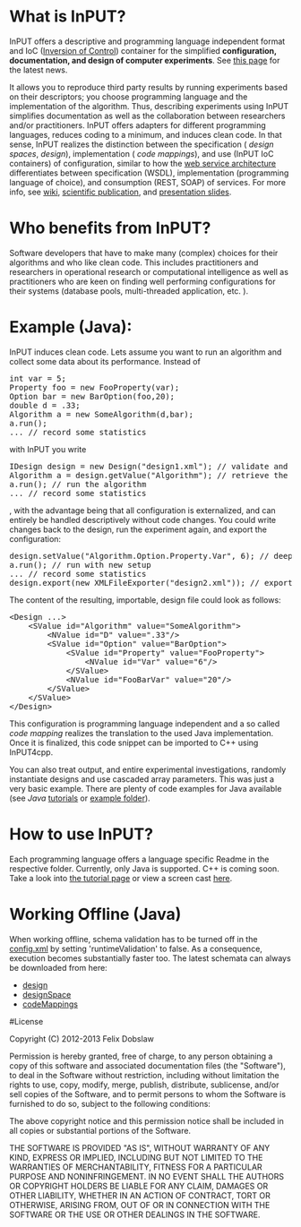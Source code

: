 # What is InPUT?

InPUT offers a descriptive and programming language independent format and IoC ([Inversion of Control](http://en.wikipedia.org/wiki/Inversion_of_control)) container for the simplified **configuration, documentation, and design of computer experiments**. See [this page](http://feldob.github.io/InPUT) for the latest news.

It allows you to reproduce third party results by running experiments based on their descriptors; you choose programming language and the implementation of the algorithm. Thus, describing experiments using InPUT simplifies documentation as well as the collaboration between researchers and/or practitioners.
InPUT offers adapters for different programming languages, reduces coding to a minimum, and induces clean code.
In that sense, InPUT realizes the distinction between the specification ( *design spaces*, *design*), implementation ( *code mappings*), and use (InPUT IoC containers) of configuration, similar to how the [web service architecture](http://en.wikipedia.org/wiki/Web_service) differentiates between specification (WSDL), implementation (programming language of choice), and consumption (REST, SOAP) of services.
For more info, see [wiki](https://github.com/feldob/InPUT/wiki), [scientific publication](http://dl.acm.org/citation.cfm?id=2330784.2330807), and [presentation slides](http://theinput.org/InPUT/input_gecco2012.pdf).

# Who benefits from InPUT?
Software developers that have to make many (complex) choices for their algorithms and who like clean code. This includes practitioners and researchers in operational research or computational intelligence as well as practitioners who are keen on finding well performing configurations for their systems (database pools, multi-threaded application, etc.  ).

# Example (Java):
InPUT induces clean code. Lets assume you want to run an algorithm and collect some data about its performance. Instead of 

<pre>
int var = 5;
Property foo = new FooProperty(var);
Option bar = new BarOption(foo,20);
double d = .33;
Algorithm a = new SomeAlgorithm(d,bar);
a.run();
... // record some statistics
</pre>

with InPUT you write

<pre>
IDesign design = new Design("design1.xml"); // validate and import a configuration
Algorithm a = design.getValue("Algorithm"); // retrieve the fully initialized object
a.run(); // run the algorithm
... // record some statistics
</pre>

, with the advantage being that all configuration is externalized, and can entirely be handled descriptively without code changes. You could write changes back to the design, run the experiment again, and export the configuration:

<pre>
design.setValue("Algorithm.Option.Property.Var", 6); // deep parameter change (using reflection)
a.run(); // run with new setup
... // record some statistics
design.export(new XMLFileExporter("design2.xml")); // export the new configuration
</pre>

The content of the resulting, importable, design file could look as follows:

<pre>
&lt;Design ...&gt;
	&lt;SValue id="Algorithm" value="SomeAlgorithm"&gt;
		&lt;NValue id="D" value=".33"/&gt;
		&lt;SValue id="Option" value="BarOption"&gt;
			&lt;SValue id="Property" value="FooProperty"&gt;
				&lt;NValue id="Var" value="6"/&gt;
			&lt;/SValue&gt;
			&lt;NValue id="FooBarVar" value="20"/&gt;
		&lt;/SValue&gt;
	&lt;/SValue&gt;
&lt;/Design&gt;
</pre>

This configuration is programming language independent and a so called *code mapping* realizes the translation to the used Java implementation. Once it is finalized, this code snippet can be imported to C++ using InPUT4cpp.

You can also treat output, and entire experimental investigations, randomly instantiate designs and use cascaded array parameters. This was just a very basic example. There are plenty of code examples for Java available (see *Java* [tutorials](https://github.com/feldob/InPUT/wiki/Tutorials) or [example folder](https://github.com/feldob/InPUT/tree/master/Java/Source#input4j_examples)).

# How to use InPUT?

Each programming language offers a language specific Readme in the respective folder. Currently, only Java is supported. C++ is coming soon. Take a look into [the tutorial page](https://github.com/feldob/InPUT/wiki/Tutorials) or view a screen cast [here](http://mutubehd.miun.se/video/742/InPUT+Tutorial+%28Step+1%29).

# Working Offline (Java)

When working offline, schema validation has to be turned off in the [config.xml](https://github.com/feldob/InPUT/blob/master/Java/Source/InPUT4j/src/se/miun/itm/input/config.xml) by setting 'runtimeValidation' to false. As a consequence, execution becomes substantially faster too. The latest schemata can always be downloaded from here:

* [design](https://github.com/feldob/InPUT/blob/master/Design.xsd)
* [designSpace](https://github.com/feldob/InPUT/blob/master/DesignSpace.xsd)
* [codeMappings](https://github.com/feldob/InPUT/blob/master/CodeMappings.xsd)

#License

Copyright (C) 2012-2013 Felix Dobslaw

Permission is hereby granted, free of charge, to any person obtaining a copy of this software and associated documentation files (the "Software"), to deal in the Software without restriction, including without limitation the rights to use, copy, modify, merge, publish, distribute, sublicense, and/or sell copies of the Software, and to permit persons to whom the Software is furnished to do so, subject to the following conditions:

The above copyright notice and this permission notice shall be included in all copies or substantial portions of the Software.

THE SOFTWARE IS PROVIDED "AS IS", WITHOUT WARRANTY OF ANY KIND, EXPRESS OR IMPLIED, INCLUDING BUT NOT LIMITED TO THE WARRANTIES OF MERCHANTABILITY, FITNESS FOR A PARTICULAR PURPOSE AND NONINFRINGEMENT. IN NO EVENT SHALL THE AUTHORS OR COPYRIGHT HOLDERS BE LIABLE FOR ANY CLAIM, DAMAGES OR OTHER LIABILITY, WHETHER IN AN ACTION OF CONTRACT, TORT OR OTHERWISE, ARISING FROM, OUT OF OR IN CONNECTION WITH THE SOFTWARE OR THE USE OR OTHER DEALINGS IN THE SOFTWARE.

